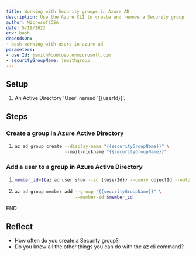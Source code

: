 ```yaml
---
title: Working with Security groups in Azure AD
description: Use the Azure CLI to create and remove a Security group
author: MicrosoftCSA
date: 5/19/2022
env: bash
dependsOn:
- bash-working-with-users-in-azure-ad
parameters:
- userId: jsmith@contoso.onmicrosoft.com
- securityGroupName: jsmithgroup
---
```


## Setup

1. An Active Directory 'User' named '{{userId}}'.

## Steps

### Create a group in Azure Active Directory

1. ```bash
   az ad group create --display-name "{{securityGroupName}}" \ 
                      --mail-nickname "{{securityGroupName}}"
   ```

### Add a user to a group in Azure Active Directory

1. ```bash
   member_id=$(az ad user show --id {{userId}} --query objectId --output tsv)
   ```

2. ```bash
   az ad group member add --group "{{securityGroupName}}" \
                          --member-id $member_id
   ```

END

## Reflect

- How often do you create a Security group?
- Do you know all the other things you can do with the az cli command?
